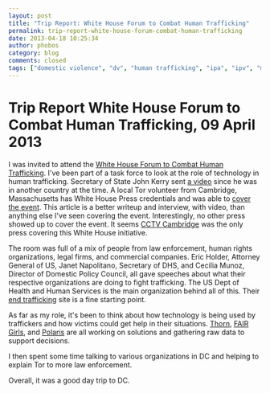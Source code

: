 ```yaml
---
layout: post
title: "Trip Report: White House Forum to Combat Human Trafficking"
permalink: trip-report-white-house-forum-combat-human-trafficking
date: 2013-04-18 10:25:34
author: phobos
category: blog
comments: closed
tags: ["domestic violence", "dv", "human trafficking", "ipa", "ipv", "modern slavery", "tor", "white house"]
---
```


Trip Report White House Forum to Combat Human Trafficking, 09 April 2013
========================================================================

I was invited to attend the [White House Forum to Combat Human Trafficking](http://www.whitehouse.gov/blog/2013/04/10/working-together-combat-human-trafficking). I've been part of a task force to look at the role of technology in human trafficking. Secretary of State John Kerry sent [a video](http://www.state.gov/secretary/remarks/2013/04/207232.htm) since he was in another country at the time. A local Tor volunteer from Cambridge, Massachusetts has White House Press credentials and was able to [cover the event](http://cctvcambridge.org/WhiteHouseTor). This article is a better writeup and interview, with video, than anything else I've seen covering the event. Interestingly, no other press showed up to cover the event. It seems [CCTV Cambridge](http://cctvcambridge.org/) was the only press covering this White House initiative.

The room was full of a mix of people from law enforcement, human rights organizations, legal firms, and commercial companies. Eric Holder, Attorney General of US, Janet Napolitano, Secretary of DHS, and Cecilia Munoz, Director of Domestic Policy Council, all gave speeches about what their respective organizations are doing to fight trafficking. The US Dept of Health and Human Services is the main organization behind all of this. Their [end trafficking](http://www.acf.hhs.gov/programs/endtrafficking) site is a fine starting point.

As far as my role, it's been to think about how technology is being used by traffickers and how victims could get help in their situations. [Thorn](http://wearethorn.org/aboutus/), [FAIR Girls](http://www.fairgirls.org/), and [Polaris](http://www.polarisproject.org/media-center/press-releases/757-texting-increases-human-trafficking-victims-access-to-help) are all working on solutions and gathering raw data to support decisions.

I then spent some time talking to various organizations in DC and helping to explain Tor to more law enforcement.

Overall, it was a good day trip to DC.
